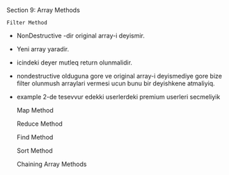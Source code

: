 Section 9: Array Methods

    Filter Method

* NonDestructive -dir original array-i deyismir.
* Yeni array yaradir.
* icindeki deyer mutleq return olunmalidir.
* nondestructive olduguna gore ve original array-i deyismediye gore bize filter
olunmush arraylari vermesi ucun bunu bir deyishkene atmaliyiq.
  
* example 2-de tesevvur edekki userlerdeki premium userleri secmeliyik









    
    Map Method
    
    Reduce Method
    
    Find Method
    
    Sort Method
    
    Chaining Array Methods
